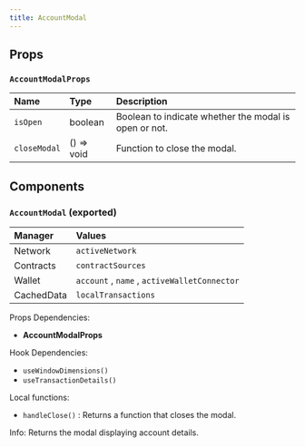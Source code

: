 ```yaml
---
title: AccountModal
---
```


## Props

### `AccountModalProps`

| Name | Type | Description                                                          |
| :--- | :--- | :------------------------------------------------------------------- |
| `isOpen` | boolean | Boolean to indicate whether the modal is open or not.
| `closeModal` | () => void | Function to close the modal.

## Components

### `AccountModal` (exported)

| Manager | Values                                                          |
| :--- | :------------------------------------------------------------------- |
| Network | `activeNetwork`
| Contracts | `contractSources`
| Wallet | `account` , `name` , `activeWalletConnector`
| CachedData | `localTransactions`

Props Dependencies:
- **AccountModalProps**

Hook Dependencies:
- `useWindowDimensions()`
- `useTransactionDetails()`

Local functions:
- `handleClose()` : Returns a function that closes the modal.

Info: Returns the modal displaying account details.